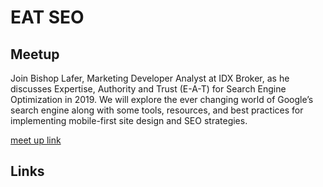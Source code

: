 # EAT SEO

## Meetup

Join Bishop Lafer, Marketing Developer Analyst at IDX Broker, as he discusses Expertise, Authority and Trust (E-A-T) for Search Engine Optimization in 2019. We will explore the ever changing world of Google’s search engine along with some tools, resources, and best practices for implementing mobile-first site design and SEO strategies.

[meet up link](https://www.meetup.com/eugenewebdevs/events/258744186/)

## Links
